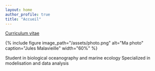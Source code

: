```yaml
---
layout: home
author_profile: true
title: "Accueil"
---
```

[Curriculum vitae](pages/cv/) 

{% include figure image_path="/assets/photo.png" alt="Ma photo" caption="Jules Malavieille" width="60%" %}

Student in biological oceanography and marine ecology
Specialized in modelisation and data analysis 
